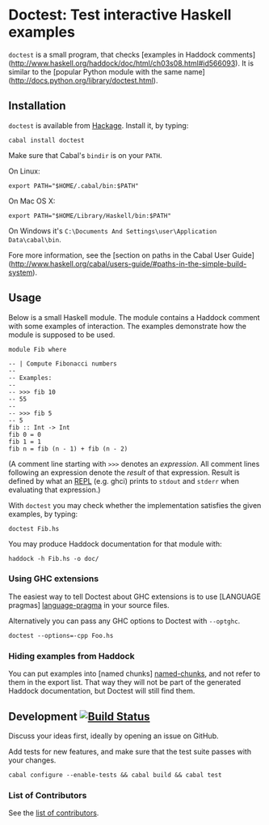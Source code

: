 
# Doctest: Test interactive Haskell examples

`doctest` is a small program, that checks [examples in Haddock comments]
(http://www.haskell.org/haddock/doc/html/ch03s08.html#id566093).  It is similar
to the [popular Python module with the same name]
(http://docs.python.org/library/doctest.html).


## Installation

`doctest` is available from
[Hackage](http://hackage.haskell.org/cgi-bin/hackage-scripts/package/doctest).
Install it, by typing:

    cabal install doctest

Make sure that Cabal's `bindir` is on your `PATH`.

On Linux:

    export PATH="$HOME/.cabal/bin:$PATH"

On Mac OS X:

    export PATH="$HOME/Library/Haskell/bin:$PATH"

On Windows it's `C:\Documents And Settings\user\Application Data\cabal\bin`.

Fore more information, see the [section on paths in the Cabal User Guide]
(http://www.haskell.org/cabal/users-guide/#paths-in-the-simple-build-system).

## Usage

Below is a small Haskell module.
The module contains a Haddock comment with some examples of interaction.
The examples demonstrate how the module is supposed to be used.

    module Fib where

    -- | Compute Fibonacci numbers
    --
    -- Examples:
    --
    -- >>> fib 10
    -- 55
    --
    -- >>> fib 5
    -- 5
    fib :: Int -> Int
    fib 0 = 0
    fib 1 = 1
    fib n = fib (n - 1) + fib (n - 2)

(A comment line starting with `>>>` denotes an _expression_.
All comment lines following an expression denote the _result_ of that expression.
Result is defined by what an
[REPL](http://en.wikipedia.org/wiki/Read-eval-print_loop) (e.g. ghci)
prints to `stdout` and `stderr` when evaluating that expression.)

With `doctest` you may check whether the implementation satisfies the given examples, by typing:

    doctest Fib.hs

You may produce Haddock documentation for that module with:

    haddock -h Fib.hs -o doc/

### Using GHC extensions

The easiest way to tell Doctest about GHC extensions is to use [LANGUAGE
pragmas] [language-pragma] in your source files.

Alternatively you can pass any GHC options to Doctest with `--optghc`.

    doctest --options=-cpp Foo.hs

### Hiding examples from Haddock

You can put examples into [named chunks] [named-chunks], and not refer to them
in the export list.  That way they will not be part of the generated Haddock
documentation, but Doctest will still find them.


## Development [![Build Status](https://secure.travis-ci.org/sol/doctest-haskell.png)](http://travis-ci.org/sol/doctest-haskell)

Discuss your ideas first, ideally by opening an issue on GitHub.

Add tests for new features, and make sure that the test suite passes with your
changes.

    cabal configure --enable-tests && cabal build && cabal test


### List of Contributors

See the [list of contributors](https://github.com/sol/doctest-haskell/contributors).


[named-chunks]: http://www.haskell.org/haddock/doc/html/ch03s05.html
[language-pragma]: http://www.haskell.org/ghc/docs/latest/html/users_guide/pragmas.html#language-pragma

